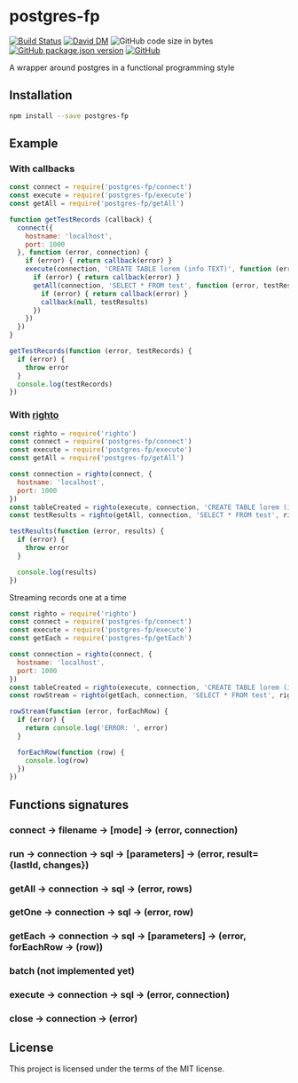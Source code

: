 # postgres-fp
[![Build Status](https://travis-ci.org/markwylde/postgres-fp.svg?branch=master)](https://travis-ci.org/markwylde/postgres-fp)
[![David DM](https://david-dm.org/markwylde/postgres-fp.svg)](https://david-dm.org/markwylde/postgres-fp)
![GitHub code size in bytes](https://img.shields.io/github/languages/code-size/markwylde/postgres-fp)
[![GitHub package.json version](https://img.shields.io/github/package-json/v/markwylde/postgres-fp)](https://github.com/markwylde/postgres-fp/releases)
[![GitHub](https://img.shields.io/github/license/markwylde/postgres-fp)](https://github.com/markwylde/postgres-fp/blob/master/LICENSE)

A wrapper around postgres in a functional programming style

## Installation
```bash
npm install --save postgres-fp
```

## Example
### With callbacks
```javascript
const connect = require('postgres-fp/connect')
const execute = require('postgres-fp/execute')
const getAll = require('postgres-fp/getAll')

function getTestRecords (callback) {
  connect({
    hostname: 'localhost',
    port: 1000
  }, function (error, connection) {
    if (error) { return callback(error) }
    execute(connection, 'CREATE TABLE lorem (info TEXT)', function (error, tableCreated) {
      if (error) { return callback(error) }
      getAll(connection, 'SELECT * FROM test', function (error, testResults) {
        if (error) { return callback(error) }
        callback(null, testResults)
      })
    })
  })
}

getTestRecords(function (error, testRecords) {
  if (error) {
    throw error
  }
  console.log(testRecords)
})
```

### With [righto](https://github.com/KoryNunn/righto)
```javascript
const righto = require('righto')
const connect = require('postgres-fp/connect')
const execute = require('postgres-fp/execute')
const getAll = require('postgres-fp/getAll')

const connection = righto(connect, {
  hostname: 'localhost',
  port: 1000
})
const tableCreated = righto(execute, connection, 'CREATE TABLE lorem (info TEXT)')
const testResults = righto(getAll, connection, 'SELECT * FROM test', righto.after(tableCreated))

testResults(function (error, results) {
  if (error) {
    throw error
  }

  console.log(results)
})
```

Streaming records one at a time
```javascript
const righto = require('righto')
const connect = require('postgres-fp/connect')
const execute = require('postgres-fp/execute')
const getEach = require('postgres-fp/getEach')

const connection = righto(connect, {
  hostname: 'localhost',
  port: 1000
})
const tableCreated = righto(execute, connection, 'CREATE TABLE lorem (info TEXT)')
const rowStream = righto(getEach, connection, 'SELECT * FROM test', righto.after(tableCreated))

rowStream(function (error, forEachRow) {
  if (error) {
    return console.log('ERROR: ', error)
  }

  forEachRow(function (row) {
    console.log(row)
  })
})
```

## Functions signatures
### connect -> filename -> [mode] -> (error, connection)
### run -> connection -> sql -> [parameters] -> (error, result={lastId, changes})
### getAll -> connection -> sql -> (error, rows)
### getOne -> connection -> sql -> (error, row)
### getEach -> connection -> sql -> [parameters] -> (error, forEachRow -> (row))
### batch (not implemented yet)
### execute -> connection -> sql -> (error, connection)
### close -> connection -> (error)

## License
This project is licensed under the terms of the MIT license.

